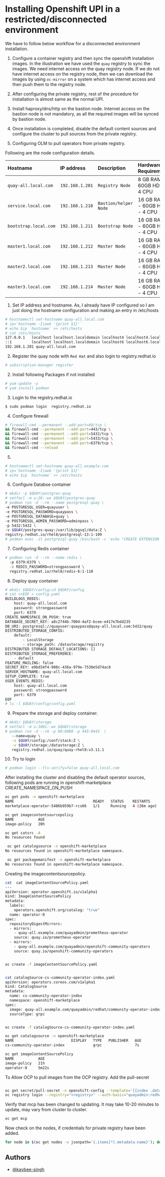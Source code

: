 
# Installing Openshift UPI in a restricted/disconnected environment

We have to follow below workflow for a disconnected environment installation.

1. Configure a container registry and then sync the openshift installation images. In the illustration we have used the `quay` registry to sync the images. We need internet access on the quay registry node. If we do not have internet access on the registry node, then we can download the images by using `oc-mirror` on a system which has internet access and then push them to the registry node.

2. After configuring the private registry, rest of the procedure for installation is almost same as the normal UPI.

3. Install haproxy/dns/http on the bastion node. Internet access on the bastion node is not mandatory, as all the required images will be synced by bastion node.

4. Once installation is completed, disable the default content sources and configure the cluster to pull sources from the private registry.

5. Configuring OLM to pull operators from private registry.


Following are the node configuration details.

| Hostname | IP address     | Description                       | Hardware Requirement | 
| :-------- | :------- | :-------------------------------- | :------------------- |
| `quay-all.local.com`      | `192.168.1.201` | `Registry Node` | 8 GB RAM  - 60GB HDD - 4 CPU |
| `service.local.com`      | `192.168.1.210` | `Bastion/helper Node` | 16 GB RAM  - 60GB HDD - 4 CPU |
| `bootstrap.local.com`      | `192.168.1.211` | `Bootstrap Node` | 16 GB RAM  - 60GB HDD - 4 CPU |
| `master1.local.com`      | `192.168.1.212` | `Master Node` |16 GB RAM  - 60GB HDD - 4 CPU |
| `master2.local.com`      | `192.168.1.213` | `Master Node` |16 GB RAM  - 60GB HDD - 4 CPU |
| `master3.local.com`      | `192.168.1.214` | `Master Node` |16 GB RAM  - 60GB HDD - 4 CPU |



1. Set IP address and hostname. As, I already have IP configured so I am just doing the hostname configuration and making an entry in /etc/hosts


```bash
# hostnamectl set-hostname quay-all.local.com
# ip=`hostname -I|awk '{print $1}'`
# echo $ip `hostname` >> /etc/hosts
# cat /etc/hosts 
127.0.0.1   localhost localhost.localdomain localhost4 localhost4.localdomain4
::1         localhost localhost.localdomain localhost6 localhost6.localdomain6
192.168.1.201 quay-all.local.com

```

2. Register the quay node with `Red Hat` and also login to registry.redhat.io


```bash
# subscription-manager register
```

2. Install following Packages if not installed
```bash
# yum update -y
# yum install podman

```

3. Login to the registry.redhat.io

```bash
$ sudo podman login  registry.redhat.io

```

4. Configure firewall

```bash
# firewall-cmd --permanent --add-port=80/tcp \
&& firewall-cmd --permanent --add-port=443/tcp \
&& firewall-cmd --permanent --add-port=5432/tcp \
&& firewall-cmd --permanent --add-port=5433/tcp \
&& firewall-cmd --permanent --add-port=6379/tcp \
&& firewall-cmd --reload
```

5. 

```bash
# hostnamectl set-hostname quay-all.example.com
# ip=`hostname -I|awk '{print $1}'`
# echo $ip `hostname` >> /etc/hosts
```

6. Configure Databse container
```bash
# mkdir -p $QUAY/postgres-quay
# setfacl -m u:26:-wx $QUAY/postgres-quay
# podman run -d --rm --name postgresql-quay \
-e POSTGRESQL_USER=quayuser \
-e POSTGRESQL_PASSWORD=quaypass \
-e POSTGRESQL_DATABASE=quay \
-e POSTGRESQL_ADMIN_PASSWORD=adminpass \
-p 5432:5432 \
-v $QUAY/postgres-quay:/var/lib/pgsql/data:Z \
registry.redhat.io/rhel8/postgresql-13:1-109
# podman exec -it postgresql-quay /bin/bash -c 'echo "CREATE EXTENSION IF NOT EXISTS pg_trgm" | psql -d quay -U postgres'
```

7. Configuring Redis container

```bash
# podman run -d --rm --name redis \
  -p 6379:6379 \
  -e REDIS_PASSWORD=strongpassword \
  registry.redhat.io/rhel8/redis-6:1-110
```

8. Deploy quay container

```bash
# mkdir $QUAY/config;cd $QUAY/config
# cat <<EOF > config.yaml
BUILDLOGS_REDIS:
    host: quay-all.local.com
    password: strongpassword
    port: 6379
CREATE_NAMESPACE_ON_PUSH: true
DATABASE_SECRET_KEY: a8c2744b-7004-4af2-bcee-e417e7bdd235
DB_URI: postgresql://quayuser:quaypass@quay-all.local.com:5432/quay
DISTRIBUTED_STORAGE_CONFIG:
    default:
        - LocalStorage
        - storage_path: /datastorage/registry
DISTRIBUTED_STORAGE_DEFAULT_LOCATIONS: []
DISTRIBUTED_STORAGE_PREFERENCE:
    - default
FEATURE_MAILING: false
SECRET_KEY: e9bd34f4-900c-436a-979e-7530e5d74ac8
SERVER_HOSTNAME: quay-all.local.com
SETUP_COMPLETE: true
USER_EVENTS_REDIS:
    host: quay-all.local.com
    password: strongpassword
    port: 6379
EOF
# ls -l $QUAY/config/config.yaml
```
9. Prepare the storage and deploy container.

```bash
# mkdir $QUAY/storage
# setfacl -m u:1001:-wx $QUAY/storage
# podman run -d --rm -p 80:8080 -p 443:8443  \
   --name=quay \
   -v $QUAY/config:/conf/stack:Z \
   -v $QUAY/storage:/datastorage:Z \
   registry.redhat.io/quay/quay-rhel8:v3.11.1
```

10. Try to login 
```bash
# podman login --tls-verify=false quay-all.local.com
```

After installing the cluster and disabling the default operator sources, following pods are running in openshift-marketplace CREATE_NAMESPACE_ON_PUSH

```bash
oc get pods -n openshift-marketplace
NAME                                    READY   STATUS    RESTARTS      AGE
marketplace-operator-5486b959b7-rcs66   1/1     Running   4 (26m ago)   20h

oc get imagecontentsourcepolicy
NAME           AGE
image-policy   20h

oc get catsrc -A
No resources found

 oc get catalogsource -n openshift-marketplace
No resources found in openshift-marketplace namespace.

 oc get packagemanifest -n openshift-marketplace
No resources found in openshift-marketplace namespace.
```

Creating the imagecontentsourcepolicy. 
```bash
cat  cat imageContentSourcePolicy.yaml 
---
apiVersion: operator.openshift.io/v1alpha1
kind: ImageContentSourcePolicy
metadata:
  labels:
    operators.openshift.org/catalog: "true"
  name: operator-0
spec:
  repositoryDigestMirrors:
  - mirrors:
    - quay-all.example.com/quayadmin/prometheus-operator
    source: quay.io/prometheus-operator
  - mirrors:
    - quay-all.example.com/quayadmin/openshift-community-operators
    source: quay.io/openshift-community-operators


oc create -f imageContentSourcePolicy.yaml


cat catalogSource-cs-community-operator-index.yaml 
apiVersion: operators.coreos.com/v1alpha1
kind: CatalogSource
metadata:
  name: cs-community-operator-index
  namespace: openshift-marketplace
spec:
  image: quay-all.example.com/quayadmin/redhat/community-operator-index:v4.15
  sourceType: grpc


oc create -f catalogSource-cs-community-operator-index.yaml

oc get catalogsource -n openshift-marketplace
NAME                          DISPLAY   TYPE   PUBLISHER   AGE
cs-community-operator-index             grpc               7s

oc get imageContentSourcePolicy
NAME           AGE
image-policy   21h
operator-0     5m22s

```

To Allow OCP to pull images from the OCP registry. Add the pull-secret 

```bash

oc get secret/pull-secret -n openshift-config --template='{{index .data ".dockerconfigjson" | base64decode}}' > pull-secret
oc registry login --registry="<registry>" --auth-basic="quayadmin:redhat@123" --to=pull-secret
```
Verify that mcp has been changed to updating. It may take 10-20 minutes to update, may vary from cluster to cluster.

```bash
oc get mcp
```

Now check on the nodes, if credentials for private registry have been added.

```bash
for node in $(oc get nodes -o jsonpath='{.items[*].metadata.name}'); do oc debug node/${node} -- chroot /host cat /var/lib/kubelet/config.json; done
```
## Authors

- [@kaybee-singh](https://www.github.com/kaybee-singh)

